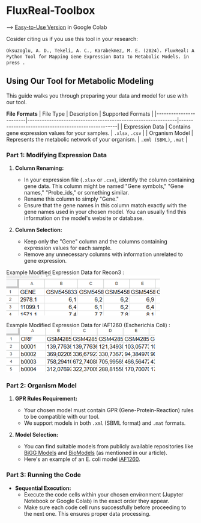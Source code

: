 # FluxReal-Toolbox

--> [Easy-to-Use Version](https://colab.research.google.com/drive/1wag8YWG-5yFAnSAbnUYl9ilQGObNYBwM?usp=sharing) in Google Colab

Cosider citing us if you use this tool in your research:
 
```
Oksuzoglu, A. D., Tekeli, A. C., Karabekmez, M. E. (2024). FluxReal: A Python Tool for Mapping Gene Expression Data to Metabolic Models. in press .
```

## Using Our Tool for Metabolic Modeling

This guide walks you through preparing your data and model for use with our tool.

**File Formats**
| File Type             | Description                                                   | Supported Formats                                  |
|------------------------|--------------------------------------------------------------|----------------------------------------------------|
| Expression Data       | Contains gene expression values for your samples.             | `.xlsx`, `.csv`                                       |
| Organism Model        | Represents the metabolic network of your organism.           | `.xml (SBML)`, `.mat`                               |

### Part 1: Modifying Expression Data 

1. **Column Renaming:**
    - In your expression file (`.xlsx` or `.csv`), identify the column containing gene data. This column might be named "Gene symbols," "Gene names," "Probe_ids," or something similar.
    - Rename this column to simply "Gene."
    - Ensure that the gene names in this column match exactly with the gene names used in your chosen model. You can usually find this information on the model's website or database.

2. **Column Selection:**
    - Keep only the "Gene" column and the columns containing expression values for each sample.
    - Remove any unnecessary columns with information unrelated to gene expression.

Example Modified Expression Data for Recon3 : ![Alt text](Figure1.png?raw=true "Example Modified Expression Data for Recon3D")

Example Modified Expression Data for  iAF1260 (Escherichia Coli) : ![Alt text](Figure2.png?raw=true "Example Modified Expression Data for  iAF1260 (Escherichia Coli)")

### Part 2: Organism Model

1. **GPR Rules Requirement:**
    - Your chosen model must contain GPR (Gene-Protein-Reaction) rules to be compatible with our tool.
    - We support models in both `.xml` (SBML format) and `.mat` formats.

2. **Model Selection:**
    - You can find suitable models from publicly available repositories like [BiGG Models](http://bigg.ucsd.edu/) and [BioModels](https://www.ebi.ac.uk/biomodels/) (as mentioned in our article).
    - Here's an example of an E. coli model [iAF1260](http://bigg.ucsd.edu/models/iAF1260).

### Part 3: Running the Code

- **Sequential Execution:**
    - Execute the code cells within your chosen environment (Jupyter Notebook or Google Colab) in the exact order they appear.
    - Make sure each code cell runs successfully before proceeding to the next one. This ensures proper data processing.
